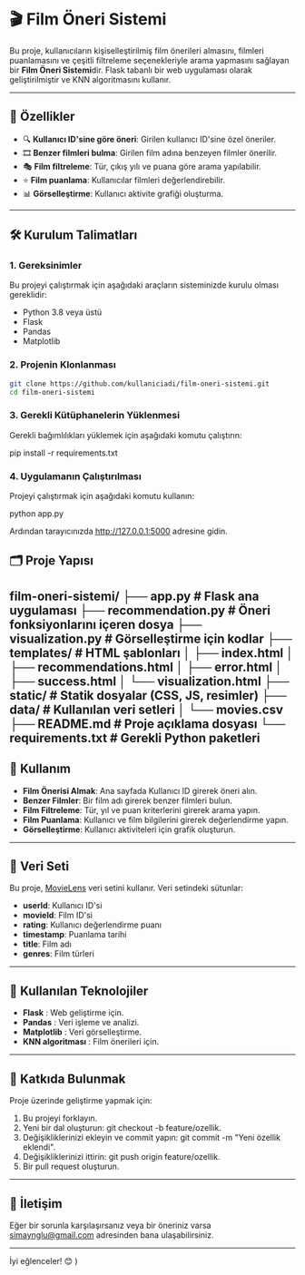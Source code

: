 # 🎬 **Film Öneri Sistemi**

Bu proje, kullanıcıların kişiselleştirilmiş film önerileri almasını, filmleri puanlamasını ve çeşitli filtreleme seçenekleriyle arama yapmasını sağlayan bir **Film Öneri Sistemi**dir. Flask tabanlı bir web uygulaması olarak geliştirilmiştir ve KNN algoritmasını kullanır.

---

## 🚀 **Özellikler**
- 🔍 **Kullanıcı ID'sine göre öneri**: Girilen kullanıcı ID'sine özel öneriler.
- 🎞️ **Benzer filmleri bulma**: Girilen film adına benzeyen filmler önerilir.
- 🎭 **Film filtreleme**: Tür, çıkış yılı ve puana göre arama yapılabilir.
- ⭐ **Film puanlama**: Kullanıcılar filmleri değerlendirebilir.
- 📊 **Görselleştirme**: Kullanıcı aktivite grafiği oluşturma.

---

## 🛠️ **Kurulum Talimatları**

### 1. **Gereksinimler**
Bu projeyi çalıştırmak için aşağıdaki araçların sisteminizde kurulu olması gereklidir:
- Python 3.8 veya üstü
- Flask
- Pandas
- Matplotlib

### 2. **Projenin Klonlanması**
```bash
git clone https://github.com/kullaniciadi/film-oneri-sistemi.git
cd film-oneri-sistemi
```

### 3. **Gerekli Kütüphanelerin Yüklenmesi**
Gerekli bağımlılıkları yüklemek için aşağıdaki komutu çalıştırın:

pip install -r requirements.txt

### 4. **Uygulamanın Çalıştırılması**
Projeyi çalıştırmak için aşağıdaki komutu kullanın:

python app.py

Ardından tarayıcınızda http://127.0.0.1:5000 adresine gidin.


## 🗂️ **Proje Yapısı**
film-oneri-sistemi/
├── app.py                   # Flask ana uygulaması
├── recommendation.py        # Öneri fonksiyonlarını içeren dosya
├── visualization.py         # Görselleştirme için kodlar
├── templates/               # HTML şablonları
│   ├── index.html
│   ├── recommendations.html
│   ├── error.html
│   ├── success.html
│   └── visualization.html
├── static/                  # Statik dosyalar (CSS, JS, resimler)
├── data/                    # Kullanılan veri setleri
│   └── movies.csv
├── README.md                # Proje açıklama dosyası
└── requirements.txt         # Gerekli Python paketleri
---

## 🌟 **Kullanım**
- **Film Önerisi Almak**: Ana sayfada Kullanıcı ID girerek öneri alın.
- **Benzer Filmler**: Bir film adı girerek benzer filmleri bulun.
- **Film Filtreleme**: Tür, yıl ve puan kriterlerini girerek arama yapın.
- **Film Puanlama**: Kullanıcı ve film bilgilerini girerek değerlendirme yapın.
- **Görselleştirme**: Kullanıcı aktiviteleri için grafik oluşturun.

---

## 📂 **Veri Seti**
Bu proje, [MovieLens](https://grouplens.org/datasets/movielens/) veri setini kullanır. Veri setindeki sütunlar:
- **userId**: Kullanıcı ID'si
- **movieId**: Film ID'si
- **rating**: Kullanıcı değerlendirme puanı
- **timestamp**: Puanlama tarihi
- **title**: Film adı
- **genres**: Film türleri

---

## 🧪 **Kullanılan Teknolojiler**
- **Flask** : Web geliştirme için.
- **Pandas** : Veri işleme ve analizi.
- **Matplotlib** : Veri görselleştirme.
- **KNN algoritması** : Film önerileri için.

---

## 🤝 **Katkıda Bulunmak**
Proje üzerinde geliştirme yapmak için:
1. Bu projeyi forklayın.
2. Yeni bir dal oluşturun: git checkout -b feature/ozellik.
3. Değişikliklerinizi ekleyin ve commit yapın: git commit -m "Yeni özellik eklendi".
4. Değişikliklerinizi ittirin: git push origin feature/ozellik.
5. Bir pull request oluşturun.

---

## 📧 **İletişim**
Eğer bir sorunla karşılaşırsanız veya bir öneriniz varsa simaynglu@gmail.com adresinden bana ulaşabilirsiniz.

---

İyi eğlenceler! 😊
)
